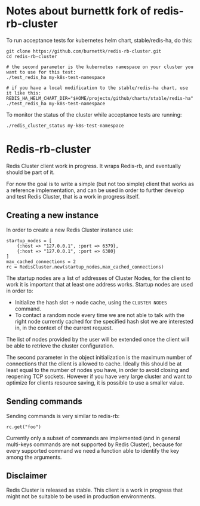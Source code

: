# Notes about burnettk fork of redis-rb-cluster

To run acceptance tests for kubernetes helm chart, stable/redis-ha, do this:

    git clone https://github.com/burnettk/redis-rb-cluster.git
    cd redis-rb-cluster
    
    # the second parameter is the kubernetes namespace on your cluster you want to use for this test:
    ./test_redis_ha my-k8s-test-namespace
    
    # if you have a local modification to the stable/redis-ha chart, use it like this:
    REDIS_HA_HELM_CHART_DIR="$HOME/projects/github/charts/stable/redis-ha" ./test_redis_ha my-k8s-test-namespace

To monitor the status of the cluster while acceptance tests are running:

    ./redis_cluster_status my-k8s-test-namespace


# Redis-rb-cluster

Redis Cluster client work in progress.
It wraps Redis-rb, and eventually should be part of it.

For now the goal is to write a simple (but not too simple) client that works
as a reference implementation, and can be used in order to further develop
and test Redis Cluster, that is a work in progress itself.

## Creating a new instance

In order to create a new Redis Cluster instance use:

    startup_nodes = [
        {:host => "127.0.0.1", :port => 6379},
        {:host => "127.0.0.1", :port => 6380}
    ]
    max_cached_connections = 2
    rc = RedisCluster.new(startup_nodes,max_cached_connections)

The startup nodes are a list of addresses of Cluster Nodes, for the client to
work it is important that at least one address works. Startup nodes are used
in order to:

* Initialize the hash slot -> node cache, using the `CLUSTER NODES` command.
* To contact a random node every time we are not able to talk with the right node currently cached for the specified hash slot we are interested in, in the context of the current request.

The list of nodes provided by the user will be extended once the client
will be able to retrieve the cluster configuration.

The second parameter in the object initialization is the maximum number of
connections that the client is allowed to cache. Ideally this should be at
least equal to the number of nodes you have, in order to avoid closing and
reopening TCP sockets. However if you have very large cluster and want to
optimize for clients resource saving, it is possible to use a smaller value.

## Sending commands

Sending commands is very similar to redis-rb:

    rc.get("foo")

Currently only a subset of commands are implemented (and in general multi-keys
commands are not supported by Redis Cluster), because for every supported
command we need a function able to identify the key among the arguments.

## Disclaimer

Redis Cluster is released as stable. 
This client is a work in progress that might not be suitable to be used in production environments.
